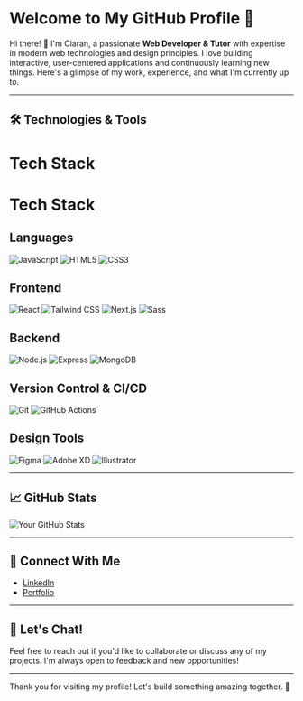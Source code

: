 # Welcome to My GitHub Profile 👋

Hi there! 👋 I'm Ciaran, a passionate **Web Developer & Tutor** with expertise in modern web technologies and design principles. I love building interactive, user-centered applications and continuously learning new things. Here's a glimpse of my work, experience, and what I'm currently up to.

---

## 🛠️ Technologies & Tools

# Tech Stack

# Tech Stack

## Languages
![JavaScript](https://img.shields.io/badge/JavaScript-F7DF1E?style=for-the-badge&logo=javascript&logoColor=black)
![HTML5](https://img.shields.io/badge/HTML5-E34F26?style=for-the-badge&logo=html5&logoColor=white)
![CSS3](https://img.shields.io/badge/CSS3-1572B6?style=for-the-badge&logo=css3&logoColor=white)

## Frontend
![React](https://img.shields.io/badge/React-61DAFB?style=for-the-badge&logo=react&logoColor=black)
![Tailwind CSS](https://img.shields.io/badge/Tailwind_CSS-06B6D4?style=for-the-badge&logo=tailwind-css&logoColor=white)
![Next.js](https://img.shields.io/badge/Next.js-000000?style=for-the-badge&logo=next.js&logoColor=white)
![Sass](https://img.shields.io/badge/Sass-CC6699?style=for-the-badge&logo=sass&logoColor=white)

## Backend
![Node.js](https://img.shields.io/badge/Node.js-339933?style=for-the-badge&logo=node.js&logoColor=white)
![Express](https://img.shields.io/badge/Express-000000?style=for-the-badge&logo=express&logoColor=white)
![MongoDB](https://img.shields.io/badge/MongoDB-47A248?style=for-the-badge&logo=mongodb&logoColor=white)

## Version Control & CI/CD
![Git](https://img.shields.io/badge/Git-F05032?style=for-the-badge&logo=git&logoColor=white)
![GitHub Actions](https://img.shields.io/badge/GitHub_Actions-2088FF?style=for-the-badge&logo=github-actions&logoColor=white)

## Design Tools
![Figma](https://img.shields.io/badge/Figma-000000?style=for-the-badge&logo=figma&logoColor=white)
![Adobe XD](https://img.shields.io/badge/Adobe_XD-FF26B2?style=for-the-badge&logo=adobe-xd&logoColor=white)
![Illustrator](https://img.shields.io/badge/Illustrator-FF9A00?style=for-the-badge&logo=adobe-illustrator&logoColor=white)

---

## 📈 GitHub Stats

![Your GitHub Stats](https://github-readme-stats.vercel.app/api?username=Nevohteeb&show_icons=true&hide_title=true&count_private=true&hide=prs)

---

## 🤝 Connect With Me

- [LinkedIn](https://www.linkedin.com/in/ciaran-slow-1a740a87/)
- [Portfolio](https://nevohteebdesigns.co.nz)

---

## 💬 Let's Chat!

Feel free to  reach out if you'd like to collaborate or discuss any of my projects. I'm always open to feedback and new opportunities!

---

Thank you for visiting my profile! Let's build something amazing together. 🚀

